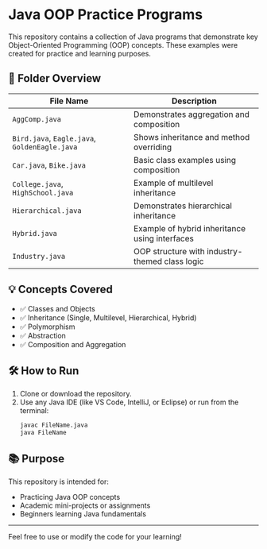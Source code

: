 
# Java OOP Practice Programs

This repository contains a collection of Java programs that demonstrate key Object-Oriented Programming (OOP) concepts. These examples were created for practice and learning purposes.

## 📂 Folder Overview

| File Name              | Description                                             |
|------------------------|---------------------------------------------------------|
| `AggComp.java`         | Demonstrates aggregation and composition                |
| `Bird.java`, `Eagle.java`, `GoldenEagle.java` | Shows inheritance and method overriding  |
| `Car.java`, `Bike.java`| Basic class examples using composition                  |
| `College.java`, `HighSchool.java` | Example of multilevel inheritance         |
| `Hierarchical.java`    | Demonstrates hierarchical inheritance                   |
| `Hybrid.java`          | Example of hybrid inheritance using interfaces          |
| `Industry.java`        | OOP structure with industry-themed class logic          |

## 💡 Concepts Covered

- ✅ Classes and Objects  
- ✅ Inheritance (Single, Multilevel, Hierarchical, Hybrid)  
- ✅ Polymorphism  
- ✅ Abstraction  
- ✅ Composition and Aggregation  

## 🛠 How to Run

1. Clone or download the repository.
2. Use any Java IDE (like VS Code, IntelliJ, or Eclipse) or run from the terminal:
   ```bash
   javac FileName.java
   java FileName
   ```

## 📚 Purpose

This repository is intended for:

- Practicing Java OOP concepts
- Academic mini-projects or assignments
- Beginners learning Java fundamentals

---

Feel free to use or modify the code for your learning!
